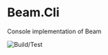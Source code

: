 # Beam.Cli

Console implementation of Beam

![Build/Test](https://github.com/Apian-Framework/Beam.Cli/workflows/Build-Test/badge.svg)

